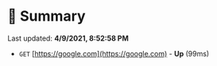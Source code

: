 # 📖 Summary
Last updated: **4/9/2021, 8:52:58 PM**

- `GET` [https://google.com](https://google.com) - **Up** (99ms)

